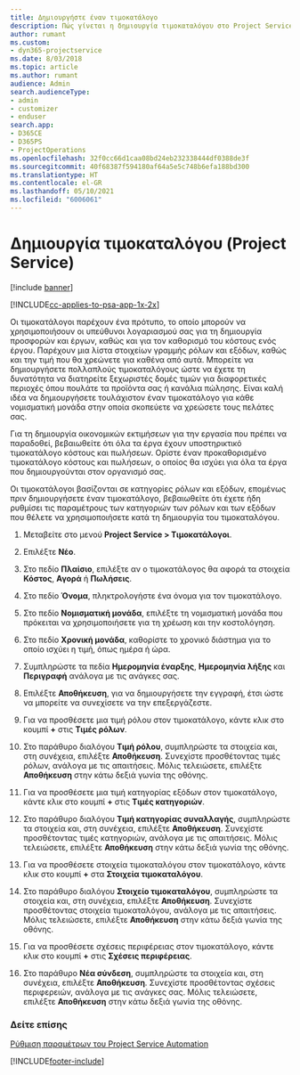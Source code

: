 ```yaml
---
title: Δημιουργήστε έναν τιμοκατάλογο
description: Πώς γίνεται η δημιουργία τιμοκαταλόγου στο Project Service
author: rumant
ms.custom:
- dyn365-projectservice
ms.date: 8/03/2018
ms.topic: article
ms.author: rumant
audience: Admin
search.audienceType:
- admin
- customizer
- enduser
search.app:
- D365CE
- D365PS
- ProjectOperations
ms.openlocfilehash: 32f0cc66d1caa08bd24eb232338444df0388de3f
ms.sourcegitcommit: 40f68387f594180af64a5e5c748b6efa188bd300
ms.translationtype: HT
ms.contentlocale: el-GR
ms.lasthandoff: 05/10/2021
ms.locfileid: "6006061"
---
```

# <a name="create-a-price-list-project-service"></a>Δημιουργία τιμοκαταλόγου (Project Service)

[!include [banner](../includes/psa-now-project-operations.md)]

[!INCLUDE[cc-applies-to-psa-app-1x-2x](../includes/cc-applies-to-psa-app-1x-2x.md)]

Οι τιμοκατάλογοι παρέχουν ένα πρότυπο, το οποίο μπορούν να χρησιμοποιήσουν οι υπεύθυνοι λογαριασμού σας για τη δημιουργία προσφορών και έργων, καθώς και για τον καθορισμό του κόστους ενός έργου. Παρέχουν μια λίστα στοιχείων γραμμής ρόλων και εξόδων, καθώς και την τιμή που θα χρεώνετε για καθένα από αυτά. Μπορείτε να δημιουργήσετε πολλαπλούς τιμοκαταλόγους ώστε να έχετε τη δυνατότητα να διατηρείτε ξεχωριστές δομές τιμών για διαφορετικές περιοχές όπου πουλάτε τα προϊόντα σας ή κανάλια πώλησης. Είναι καλή ιδέα να δημιουργήσετε τουλάχιστον έναν τιμοκατάλογο για κάθε νομισματική μονάδα στην οποία σκοπεύετε να χρεώσετε τους πελάτες σας.  
  
Για τη δημιουργία οικονομικών εκτιμήσεων για την εργασία που πρέπει να παραδοθεί, βεβαιωθείτε ότι όλα τα έργα έχουν υποστηρικτικό τιμοκατάλογο κόστους και πωλήσεων. Ορίστε έναν προκαθορισμένο τιμοκατάλογο κόστους και πωλήσεων, ο οποίος θα ισχύει για όλα τα έργα που δημιουργούνται στον οργανισμό σας.  
  
Οι τιμοκατάλογοι βασίζονται σε κατηγορίες ρόλων και εξόδων, επομένως πριν δημιουργήσετε έναν τιμοκατάλογο, βεβαιωθείτε ότι έχετε ήδη ρυθμίσει τις παραμέτρους των κατηγοριών των ρόλων και των εξόδων που θέλετε να χρησιμοποιήσετε κατά τη δημιουργία του τιμοκαταλόγου.  
  
1.  Μεταβείτε στο μενού **Project Service > Τιμοκατάλογοι**.  
  
2.  Επιλέξτε **Νέο**.  
  
3.  Στο πεδίο **Πλαίσιο**, επιλέξτε αν ο τιμοκατάλογος θα αφορά τα στοιχεία **Κόστος**, **Αγορά** ή **Πωλήσεις**.  
  
4.  Στο πεδίο **Όνομα**, πληκτρολογήστε ένα όνομα για τον τιμοκατάλογο.  
  
5.  Στο πεδίο **Νομισματική μονάδα**, επιλέξτε τη νομισματική μονάδα που πρόκειται να χρησιμοποιήσετε για τη χρέωση και την κοστολόγηση.  
  
6.  Στο πεδίο **Χρονική μονάδα**, καθορίστε το χρονικό διάστημα για το οποίο ισχύει η τιμή, όπως ημέρα ή ώρα.  
  
7.  Συμπληρώστε τα πεδία **Ημερομηνία έναρξης**, **Ημερομηνία λήξης** και **Περιγραφή** ανάλογα με τις ανάγκες σας.  
  
8.  Επιλέξτε **Αποθήκευση**, για να δημιουργήσετε την εγγραφή, έτσι ώστε να μπορείτε να συνεχίσετε να την επεξεργάζεστε.  
  
9. Για να προσθέσετε μια τιμή ρόλου στον τιμοκατάλογο, κάντε κλικ στο κουμπί **+** στις **Τιμές ρόλων**.  
  
10. Στο παράθυρο διαλόγου **Τιμή ρόλου**, συμπληρώστε τα στοιχεία και, στη συνέχεια, επιλέξτε **Αποθήκευση**. Συνεχίστε προσθέτοντας τιμές ρόλων, ανάλογα με τις απαιτήσεις. Μόλις τελειώσετε, επιλέξτε **Αποθήκευση** στην κάτω δεξιά γωνία της οθόνης.  
  
11. Για να προσθέσετε μια τιμή κατηγορίας εξόδων στον τιμοκατάλογο, κάντε κλικ στο κουμπί **+** στις **Τιμές κατηγοριών**.  
  
12. Στο παράθυρο διαλόγου **Τιμή κατηγορίας συναλλαγής**, συμπληρώστε τα στοιχεία και, στη συνέχεια, επιλέξτε **Αποθήκευση**. Συνεχίστε προσθέτοντας τιμές κατηγοριών, ανάλογα με τις απαιτήσεις. Μόλις τελειώσετε, επιλέξτε **Αποθήκευση** στην κάτω δεξιά γωνία της οθόνης.  
  
13. Για να προσθέσετε στοιχεία τιμοκαταλόγου στον τιμοκατάλογο, κάντε κλικ στο κουμπί **+** στα **Στοιχεία τιμοκαταλόγου**.  
  
14. Στο παράθυρο διαλόγου **Στοιχείο τιμοκαταλόγου**, συμπληρώστε τα στοιχεία και, στη συνέχεια, επιλέξτε **Αποθήκευση**. Συνεχίστε προσθέτοντας στοιχεία τιμοκαταλόγου, ανάλογα με τις απαιτήσεις. Μόλις τελειώσετε, επιλέξτε **Αποθήκευση** στην κάτω δεξιά γωνία της οθόνης.  
  
15. Για να προσθέσετε σχέσεις περιφέρειας στον τιμοκατάλογο, κάντε κλικ στο κουμπί **+** στις **Σχέσεις περιφέρειας**.  
  
16. Στο παράθυρο **Νέα σύνδεση**, συμπληρώστε τα στοιχεία και, στη συνέχεια, επιλέξτε **Αποθήκευση**. Συνεχίστε προσθέτοντας σχέσεις περιφερειών, ανάλογα με τις ανάγκες σας. Μόλις τελειώσετε, επιλέξτε **Αποθήκευση** στην κάτω δεξιά γωνία της οθόνης.  
  
### <a name="see-also"></a>Δείτε επίσης  
 [Ρύθμιση παραμέτρων του Project Service Automation](../psa/configure.md)


[!INCLUDE[footer-include](../includes/footer-banner.md)]